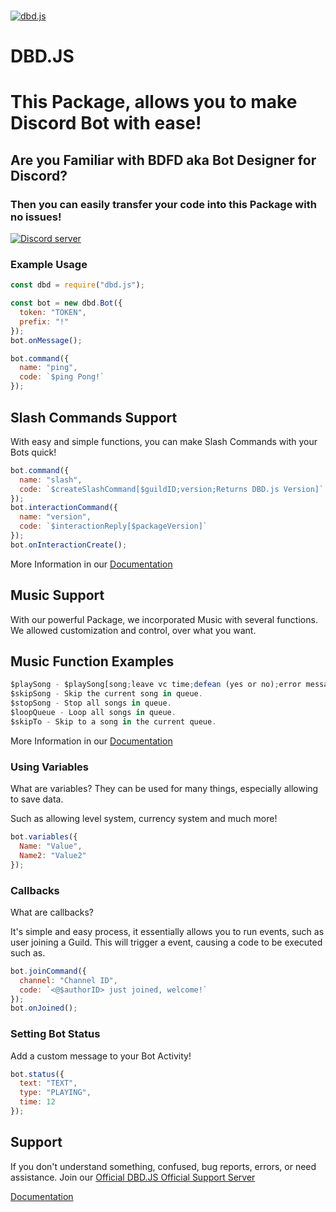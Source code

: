   <br />
    <p>
    <a href="https://dbd.leref.ga"><img src="https://cdn.discordapp.com/attachments/773364744240496640/797696404146880512/logo-svg.png" alt="dbd.js" /></a>
  </p>

# DBD.JS

# This Package, allows you to make Discord Bot with ease!

## Are you Familiar with BDFD aka Bot Designer for Discord?

### Then you can easily transfer your code into this Package with no issues!

<a href="https://discord.gg/HMUfMXDQsV"><img src="https://discordapp.com/api/guilds/773352845738115102/embed.png" alt="Discord server" /></a>

### Example Usage

```js
const dbd = require("dbd.js");

const bot = new dbd.Bot({
  token: "TOKEN",
  prefix: "!"
});
bot.onMessage();

bot.command({
  name: "ping",
  code: `$ping Pong!`
});
```

## Slash Commands Support

With easy and simple functions, you can make Slash Commands with your Bots quick!

```js
bot.command({
  name: "slash",
  code: `$createSlashCommand[$guildID;version;Returns DBD.js Version]`
});
bot.interactionCommand({
  name: "version",
  code: `$interactionReply[$packageVersion]`
});
bot.onInteractionCreate();
```

More Information in our [Documentation](https://dbd.leref.ga/guide/slash-commands)

## Music Support

With our powerful Package, we incorporated Music with several functions.
We allowed customization and control, over what you want.

## Music Function Examples

```js
$playSong - $playSong[song;leave vc time;defean (yes or no);error message]
$skipSong - Skip the current song in queue.
$stopSong - Stop all songs in queue.
$loopQueue - Loop all songs in queue.
$skipTo - Skip to a song in the current queue.
```

More Information in our [Documentation](https://dbd.leref.ga/guide/music)

### Using Variables

What are variables? They can be used for many things, especially allowing to save data.

Such as allowing level system, currency system and much more!

```js
bot.variables({
  Name: "Value",
  Name2: "Value2"
});
```

### Callbacks

What are callbacks?

It's simple and easy process, it essentially allows you to run events, such as user joining a Guild.
This will trigger a event, causing a code to be executed such as.

```js
bot.joinCommand({
  channel: "Channel ID",
  code: `<@$authorID> just joined, welcome!`
});
bot.onJoined();
```

### Setting Bot Status

Add a custom message to your Bot Activity!

```js
bot.status({
  text: "TEXT",
  type: "PLAYING",
  time: 12
});
```

## Support

If you don't understand something, confused, bug reports, errors, or need assistance. Join our [Official DBD.JS Official Support Server](https://discord.gg/HMUfMXDQsV)

[Documentation](https://dbd.leref.ga)

